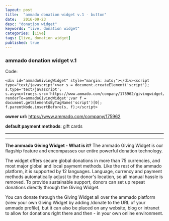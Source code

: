 ```yaml
---
layout: post
title:  "ammado donation widget v.1 - button"
date:   2016-09-23
desc: "donation widget"
keywords: "live, donation widget"
categories: [Live]
tags: [live, donation widget]
published: true
---
```


### ammado donation widget v.1


Code:

```
<div id="ammadoGivingWidget" style="margin: auto;"></div><script type="text/javascript">var s = document.createElement('script'); s.type='text/javascript'; s.async=true;s.src='https://www.ammado.com/company/175962/givingwidget/embed.js?renderTo=ammadoGivingWidget';var f = document.getElementsByTagName('script')[0]; f.parentNode.insertBefore(s, f);</script>

```

__owner url:__ https://www.ammado.com/company/175962

__default payment methods__: gift cards

___



<div id="ammadoGivingWidget"></div><script type="text/javascript">var s = document.createElement('script'); s.type='text/javascript'; s.async=true;s.src='https://www.ammado.com/company/175962/givingwidget/embed.js?renderTo=ammadoGivingWidget';var f = document.getElementsByTagName('script')[0]; f.parentNode.insertBefore(s, f);</script>


___

__The ammado Giving Widget - What is it?__
The ammado Giving Widget is our flagship feature and encompasses our entire powerful donation technology.

The widget offers secure global donations in more than 75 currencies, and most major global and local payment methods. Like the rest of the ammado platform, it is supported by 12 languages. Language, currency and payment methods automatically adjust to the donor's location, so all manual hassle is removed. To provide sustainable support, donors can set up repeat donations directly through the Giving Widget.

You can donate through the Giving Widget all over the ammado platform (view your own Giving Widget by adding /donate to the URL of your ammado profile), but it can also be placed on any website, blog or intranet to allow for donations right there and then - in your own online environment.
